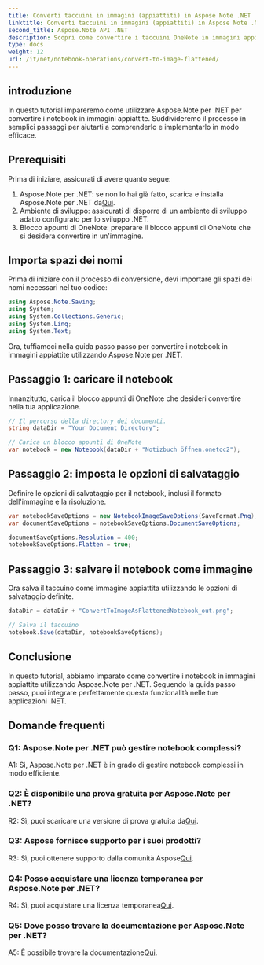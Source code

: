 ```yaml
---
title: Converti taccuini in immagini (appiattiti) in Aspose Note .NET
linktitle: Converti taccuini in immagini (appiattiti) in Aspose Note .NET
second_title: Aspose.Note API .NET
description: Scopri come convertire i taccuini OneNote in immagini appiattite utilizzando Aspose.Note per .NET. Guida passo passo per un'integrazione perfetta.
type: docs
weight: 12
url: /it/net/notebook-operations/convert-to-image-flattened/
---
```

## introduzione

In questo tutorial impareremo come utilizzare Aspose.Note per .NET per convertire i notebook in immagini appiattite. Suddivideremo il processo in semplici passaggi per aiutarti a comprenderlo e implementarlo in modo efficace.

## Prerequisiti

Prima di iniziare, assicurati di avere quanto segue:

1.  Aspose.Note per .NET: se non lo hai già fatto, scarica e installa Aspose.Note per .NET da[Qui](https://releases.aspose.com/note/net/).
2. Ambiente di sviluppo: assicurati di disporre di un ambiente di sviluppo adatto configurato per lo sviluppo .NET.
3. Blocco appunti di OneNote: preparare il blocco appunti di OneNote che si desidera convertire in un'immagine.

## Importa spazi dei nomi

Prima di iniziare con il processo di conversione, devi importare gli spazi dei nomi necessari nel tuo codice:

```csharp
using Aspose.Note.Saving;
using System;
using System.Collections.Generic;
using System.Linq;
using System.Text;
```

Ora, tuffiamoci nella guida passo passo per convertire i notebook in immagini appiattite utilizzando Aspose.Note per .NET.

## Passaggio 1: caricare il notebook

Innanzitutto, carica il blocco appunti di OneNote che desideri convertire nella tua applicazione.

```csharp
// Il percorso della directory dei documenti.
string dataDir = "Your Document Directory";

// Carica un blocco appunti di OneNote
var notebook = new Notebook(dataDir + "Notizbuch öffnen.onetoc2");
```

## Passaggio 2: imposta le opzioni di salvataggio

Definire le opzioni di salvataggio per il notebook, inclusi il formato dell'immagine e la risoluzione.

```csharp
var notebookSaveOptions = new NotebookImageSaveOptions(SaveFormat.Png);
var documentSaveOptions = notebookSaveOptions.DocumentSaveOptions;

documentSaveOptions.Resolution = 400;
notebookSaveOptions.Flatten = true;
```

## Passaggio 3: salvare il notebook come immagine

Ora salva il taccuino come immagine appiattita utilizzando le opzioni di salvataggio definite.

```csharp
dataDir = dataDir + "ConvertToImageAsFlattenedNotebook_out.png";

// Salva il taccuino
notebook.Save(dataDir, notebookSaveOptions);
```

## Conclusione

In questo tutorial, abbiamo imparato come convertire i notebook in immagini appiattite utilizzando Aspose.Note per .NET. Seguendo la guida passo passo, puoi integrare perfettamente questa funzionalità nelle tue applicazioni .NET.

## Domande frequenti

### Q1: Aspose.Note per .NET può gestire notebook complessi?

A1: Sì, Aspose.Note per .NET è in grado di gestire notebook complessi in modo efficiente.

### Q2: È disponibile una prova gratuita per Aspose.Note per .NET?

 R2: Sì, puoi scaricare una versione di prova gratuita da[Qui](https://releases.aspose.com/).

### Q3: Aspose fornisce supporto per i suoi prodotti?

 R3: Sì, puoi ottenere supporto dalla comunità Aspose[Qui](https://forum.aspose.com/c/note/28).

### Q4: Posso acquistare una licenza temporanea per Aspose.Note per .NET?

 R4: Sì, puoi acquistare una licenza temporanea[Qui](https://purchase.aspose.com/temporary-license/).

### Q5: Dove posso trovare la documentazione per Aspose.Note per .NET?

 A5: È possibile trovare la documentazione[Qui](https://reference.aspose.com/note/net/).